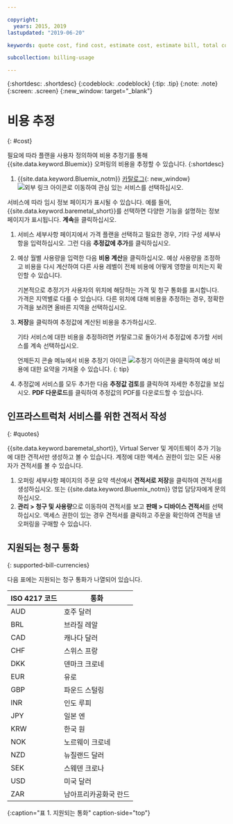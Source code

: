 ```yaml
---

copyright:
  years: 2015, 2019
lastupdated: "2019-06-20"

keywords: quote cost, find cost, estimate cost, estimate bill, total cost, service cost

subcollection: billing-usage

---
```


{:shortdesc: .shortdesc}
{:codeblock: .codeblock}
{:tip: .tip}
{:note: .note}
{:screen: .screen}
{:new_window: target="_blank"}

# 비용 추정
{: #cost}

필요에 따라 플랜을 사용자 정의하여 비용 추정기를 통해 {{site.data.keyword.Bluemix}} 오퍼링의 비용을 추정할 수 있습니다.
{:shortdesc}

1. {{site.data.keyword.Bluemix_notm}} [카탈로그](https://cloud.ibm.com/catalog){: new_window} ![외부 링크 아이콘](../icons/launch-glyph.svg "외부 링크 아이콘")로 이동하여 관심 있는 서비스를 선택하십시오.

서비스에 따라 임시 정보 페이지가 표시될 수 있습니다. 예를 들어, {{site.data.keyword.baremetal_short}}를 선택하면 다양한 기능을 설명하는 정보 페이지가 표시됩니다. **계속**을 클릭하십시오.
1. 서비스 세부사항 페이지에서 가격 플랜을 선택하고 필요한 경우, 기타 구성 세부사항을 입력하십시오. 그런 다음 **추정값에 추가**를 클릭하십시오.
1. 예상 월별 사용량을 입력한 다음 **비용 계산**을 클릭하십시오. 예상 사용량을 조정하고 비용을 다시 계산하여 다른 사용 레벨이 전체 비용에 어떻게 영향을 미치는지 확인할 수 있습니다. 

   기본적으로 추정기가 사용자의 위치에 해당하는 가격 및 청구 통화를 표시합니다. 가격은 지역별로 다를 수 있습니다. 다른 위치에 대해 비용을 추정하는 경우, 정확한 가격을 보려면 올바른 지역을 선택하십시오.
1. **저장**을 클릭하여 추정값에 계산된 비용을 추가하십시오.

   기타 서비스에 대한 비용을 추정하려면 카탈로그로 돌아가서 추정값에 추가할 서비스를 계속 선택하십시오.

   언제든지 콘솔 메뉴에서 비용 추정기 아이콘 ![추정기 아이콘](../icons/Estimator.svg)을 클릭하여 예상 비용에 대한 요약을 가져올 수 있습니다.
   {: tip}
1. 추정값에 서비스를 모두 추가한 다음 **추정값 검토**를 클릭하여 자세한 추정값을 보십시오. **PDF 다운로드**를 클릭하여 추정값의 PDF를 다운로드할 수 있습니다.


## 인프라스트럭처 서비스를 위한 견적서 작성
{: #quotes}

{{site.data.keyword.baremetal_short}}, Virtual Server 및 게이트웨이 추가 기능에 대한 견적서만 생성하고 볼 수 있습니다. 계정에 대한 액세스 권한이 있는 모든 사용자가 견적서를 볼 수 있습니다.

  1. 오퍼링 세부사항 페이지의 주문 요약 섹션에서 **견적서로 저장**을 클릭하여 견적서를 생성하십시오. 또는 {{site.data.keyword.Bluemix_notm}} 영업 담당자에게 문의하십시오.
  2. **관리 > 청구 및 사용량**으로 이동하여 견적서를 보고 **판매 > 디바이스 견적서**를 선택하십시오. 액세스 권한이 있는 경우 견적서를 클릭하고 주문을 확인하여 견적을 낸 오퍼링을 구매할 수 있습니다.


## 지원되는 청구 통화
{: supported-bill-currencies}

다음 표에는 지원되는 청구 통화가 나열되어 있습니다.

|ISO 4217 코드 |통화             |
|---------------|----------------------|
|AUD            |호주 달러    |
|BRL            |	브라질 레알       |
|CAD            |	캐나다 달러      |
|CHF            |	스위스 프랑          |
|DKK            |	덴마크 크로네         |
|EUR            |	유로                 |
|GBP            |	파운드 스털링       |
|INR            |	인도 루피         |
|JPY            |	일본 엔         |
|KRW            |	한국 원     |
|NOK            |	노르웨이 크로네      |
|NZD            |	뉴질랜드 달러   |
|SEK            |	스웨덴 크로나        |
|USD            |미국 달러 |
|ZAR            |	남아프리카공화국 란드   |
{:caption="표 1. 지원되는 통화" caption-side="top"}
